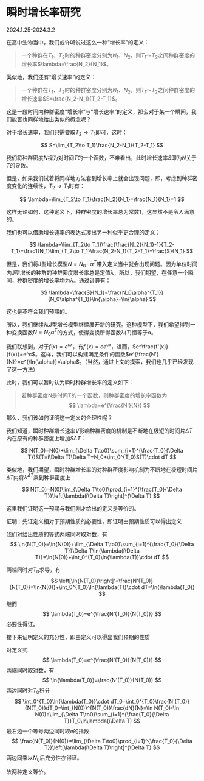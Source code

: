 # 瞬时增长率研究

2024.1.25-2024.3.2

在高中生物当中，我们或许听说过这么一种“增长率”的定义：

> 一个种群在$T_1$、$T_2$时的种群密度分别为$N_1$、$N_2$，则$T_1$～$T_2$之间种群密度的增长率$\lambda=\frac{N_2}{N_1}$。

类似地，我们还有“增长速率”的定义：

> 一个种群在$T_1$、$T_2$时的种群密度分别为$N_1$、$N_2$，则$T_1$～$T_2$之间种群密度的增长速率$S=\frac{N_2-N_1}{T_2-T_1}$。

这是一段时间内种群密度“增长率”与“增长速率”的定义，那么对于某一个瞬间，我们能否也同样地给出类似的概念呢？

对于增长速率，我们只需要取$T_2\to T_1$即可，这时：

$$
S=\lim_{T_2\to T_1}\frac{N_2-N_1}{T_2-T_1}
$$

我们将种群密度$N$视为对时间$T$的一个函数，不难看出，此时增长速率$S$即为$N$关于$T$的导数。

但是，如果我们试着将同样地方法套到增长率上就会出现问题，即，考虑到种群密度变化的连续性，$T_2\to T_1$时有：

$$
\lambda=\lim_{T_2\to T_1}\frac{N_2}{N_1}=\frac{N_1}{N_1}=1
$$

这样无论如何，这种定义下，种群密度的增长率总为常数1，这显然不是令人满意的。

我们也可以借助增长速率的表达式凑出另一种似乎更合理的定义：

$$
\lambda=\lim_{T_2\to T_1}\frac{\frac{N_2}{N_1}-1}{T_2-T_1}=\frac1{N_1}\lim_{T_2\to T_1}\frac{N_2-N_1}{T_2-T_1}=\frac{S}{N_1}
$$

但是，我们将J型增长模型$N=N_0\cdot\alpha^T$带入定义当中就会出现问题。因为单位时间内J型增长的种群的种群密度增长率总是定值$\lambda$，所以，我们期望，在任意一个瞬间，种群密度的增长率均为$\lambda$。通过计算有：

$$
\lambda=\frac{S}{N_1}=\frac{N_0\alpha^{T_1}}{N_0\alpha^{T_1}}\ln{\alpha}=\ln{\alpha}
$$

这也是不符合我们预期的。

所以，我们继续从J型增长模型继续展开新的研究。这种模型下，我们希望得到一种变换函数$N=N_0\alpha^T$的方式，使得变换所得函数$\lambda(T)$恒等于$\alpha$。

我们联想到，对于$f(x)=e^{cx}$，有$f'(x)=ce^{cx}$，进而，$e^\frac{f'(x)}{f(x)}=e^c$。这样，我们可以构建满足条件的函数$e^{\frac{N'}{N}}=e^{\ln{\alpha}}=\alpha$。（当然，通过上文的摸索，我们也几乎已经发现了这一方法）

此时，我们可以暂时认为瞬时种群增长率的定义如下：

> 若种群密度N是时间T的一个函数，则种群密度的增长率函数为
> $$
> \lambda=e^{\frac{N'}{N}}
> $$

那么，我们该如何证明这一定义的合理性呢？

我们知道，瞬时种群增长速率$V$影响种群密度的机制是不断地在极短的时间片$\Delta T$内在原有的种群密度上增加$S\Delta T$：

$$
N(T_0)=N(0)+\lim_{\Delta T\to0}\sum_{i=1}^{\frac{T_0}{\Delta T}}S(T=i\Delta T)\Delta T=N_0+\int_0^{T_0}S(T)\cdot dT
$$

类似地，我们期望，瞬时种群增长率的对种群密度影响机制为不断地在极短时间片$\Delta T$内将$\lambda^{\Delta T}$乘到种群密度上：

$$
N(T_0)=N(0)\lim_{\Delta T\to0}\prod_{i=1}^{\frac{T_0}{\Delta T}}\left[\lambda(i\Delta T)\right]^{\Delta T}
$$

这里我们证明这一预期与我们刚才给出的定义是等价的。

证明：先证定义相对于预期性质的必要性，即证明由预期性质可以得出定义

我们对给出性质的等式两端同时取对数，有
$$
\ln{N(T_0)}=\ln{N(0)}+\lim_{\Delta T\to0}\sum_{i=1}^{\frac{T_0}{\Delta T}}\Delta T\ln{\lambda(i\Delta T)}=\ln{N(0)}+\int_0^{T_0}\ln{\lambda(T)}\cdot dT
$$

两端同时对$T_0$求导，有
$$
\left[\ln{N(T_0)}\right]'=\frac{N'(T_0)}{N(T_0)}=\ln{N(0)}+\int_0^{T_0}\ln{\lambda(T)}\cdot dT=\ln{\lambda(T_0)}
$$
继而
$$
\lambda(T_0)=e^{\frac{N'(T_0)}{N(T_0)}}
$$
必要性得证。

接下来证明定义的充分性，即由定义可以得出我们预期的性质

对定义式
$$
\lambda(T_0)=e^{\frac{N'(T_0)}{N(T_0)}}
$$
两端同时取对数，有
$$
\ln{\lambda(T_0)}=\frac{N'(T_0)}{N(T_0)}
$$
两边同时对$T_0$积分
$$
\int_0^{T_0}\ln{\lambda(T_0)}\cdot dT_0=\int_0^{T_0}\frac{N'(T_0)}{N(T_0)}dT_0=\int_{N(0)}^{N(T_0)}\frac{dN}{N}=\ln N(T_0)-\ln N(0)=\lim_{\Delta T\to0}\sum_{i=1}^{\frac{T_0}{\Delta T}}T_0\ln\lambda(i\Delta T)
$$
最右边一个等号两边同时取$e$的指数
$$
\frac{N(T_0)}{N(0)}=\lim_{\Delta T\to0}\prod_{i=1}^{\frac{T_0}{\Delta T}}\left[\lambda(i\Delta T)\right]^{\Delta T}
$$
两边同乘以$N_0$后充分性亦得证。

故两种定义等价。
